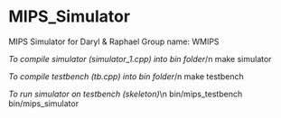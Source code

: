 # MIPS_Simulator

MIPS Simulator for Daryl & Raphael
Group name: WMIPS

*To compile simulator (simulator_1.cpp) into bin folder*/n
make simulator

*To compile testbench (tb.cpp) into bin folder*/n
make testbench

*To run simulator on testbench (skeleton)*\n
bin/mips_testbench bin/mips_simulator
